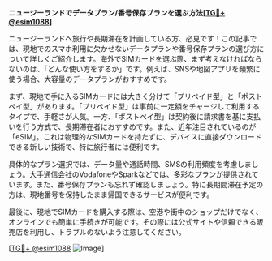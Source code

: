 **ニュージーランドでデータプラン/番号保存プランを選ぶ方法[[TG💪+ @esim1088](https://t.me/s/esim1088)]**

ニュージーランドへ旅行や長期滞在を計画している方、必見です！この記事では、現地でのスマホ利用に欠かせないデータプランや番号保存プランの選び方について詳しくご紹介します。海外でSIMカードを選ぶ際、まず考えなければならないのは、「どんな使い方をするか」です。例えば、SNSや地図アプリを頻繁に使う場合、大容量のデータプランがおすすめです。

まず、現地で手に入るSIMカードには大きく分けて「プリペイド型」と「ポストペイ型」があります。「プリペイド型」は事前に一定額をチャージして利用するタイプで、手軽さが人気。一方、「ポストペイ型」は契約後に請求書を基に支払いを行う方式で、長期滞在者におすすめです。また、近年注目されているのが「eSIM」。これは物理的なSIMカードを持たずに、デバイスに直接ダウンロードできる新しい技術で、特に旅行者には便利です。

具体的なプラン選択では、データ量や通話時間、SMSの利用頻度を考慮しましょう。大手通信会社のVodafoneやSparkなどでは、多彩なプランが提供されています。また、番号保存プランも忘れず確認しましょう。特に長期間滞在予定の方は、現地番号を保持したまま帰国できるサービスが便利です。

最後に、現地でSIMカードを購入する際は、空港や街中のショップだけでなく、オンラインでも簡単に手続きが可能です。その際には公式サイトや信頼できる販売店を利用し、トラブルのないよう注意してください。

[[TG💪+ @esim1088](https://t.me/s/esim1088) ![Image](https://i.postimg.cc/Y0z9fWf4/image.png)]